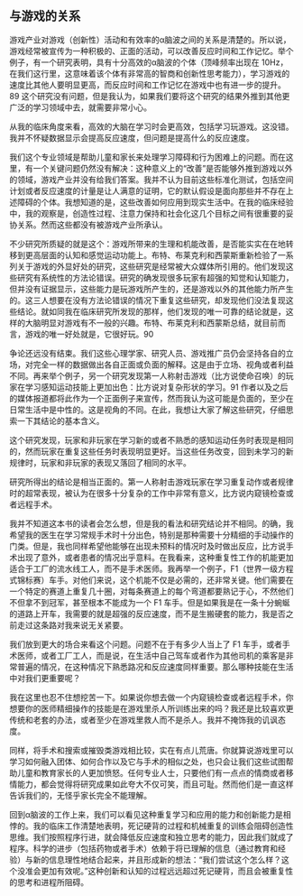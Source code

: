 ## 与游戏的关系

  游戏产业对游戏（创新性）活动和有效率的α脑波之间的关系是清楚的。所以说，游戏经常被宣传为一种积极的、正面的活动，可以改善反应时间和工作记忆。举个例子，有一个研究表明，具有十分高效的α脑波的个体（顶峰频率出现在 10Hz，在我们这行里，这意味着该个体有非常高的智商和创新性思考能力），学习游戏的速度比其他人要明显更高，而反应时间和工作记忆在游戏中也有进一步的提升。89 这个研究没有问题，但是我认为，如果我们要将这个研究的结果外推到其他更广泛的学习领域中去，就需要非常小心。

  从我的临床角度来看，高效的大脑在学习时会更高效，包括学习玩游戏。这没错。我并不怀疑数据显示会提高反应速度，但问题是提高什么的反应速度。

  我们这个专业领域是帮助儿童和家长来处理学习障碍和行为困难上的问题。而在这里，有一个关键问题仍然没有解决：这种意义上的“改善”是否能够外推到游戏以外的领域，游戏产业并没有给我们答案。我并不认为目前这些标准化测试，包括空间计划或者反应速度的计量是让人满意的证明，它的默认假设是面向那些并不存在上述障碍的个体。我想知道的是，这些改善如何应用到现实生活中。在我的临床经验中，我的观察是，创造性过程、注意力保持和社会化这几个目标之间有很重要的妥协关系。然而这些都没有被游戏产业所承认。

  不少研究所质疑的就是这个：游戏所带来的生理和机能改善，是否能实实在在地转移到更高层面的认知和感觉运动功能上。布特、布莱克利和西蒙斯重新检验了一系列关于游戏的外显好处的研究，这些研究是经常被大众媒体所引用的。他们发现这些研究有系统性的方法论错误。研究的确发现很多玩家有超强的知觉和认知能力，但并没有证据显示，这些能力是玩游戏所产生的，还是游戏以外的其他能力所产生的。这三人想要在没有方法论错误的情况下重复这些研究，却发现他们没法复现这些结论。就如同我在临床研究所发现的那样，他们发现的唯一可靠的结论就是，这样的大脑明显对游戏有不一般的兴趣。布特、布莱克利和西蒙斯总结，就目前而言，游戏的唯一好处就是，它很好玩。90

  争论还远没有结束。我们这些心理学家、研究人员、游戏推广员仍会坚持各自的立场，对完全一样的数据做出各自正面或负面的解释。这是由于立场、视角或者利益不同。再来举个例子，另一个研究发现第一人称射击游戏（比方说使命召唤）的玩家在学习感知运动技能上更加出色：比方说对复杂形状的学习。91 作者以及之后的媒体报道都将此作为一个正面例子来宣传，然而我认为这可能是负面的，至少在日常生活中是中性的。这是视角的不同。在此，我想让大家了解这些研究，仔细思索一下其结论的基本含义。

  这个研究发现，玩家和非玩家在学习新的或者不熟悉的感知运动任务时表现是相同的，然而玩家在重复这些任务时表现明显更好。当这些任务改变，回到未学习的新规律时，玩家和非玩家的表现又落回了相同的水平。

  研究所得出的结论是相当正面的。第一人称射击游戏玩家在学习重复动作或者规律时的超常表现，被认为在很多十分复杂的工作中非常有意义，比方说内窥镜检查或者远程手术。

  我并不知道这本书的读者会怎么想，但是我的看法和研究结论并不相同。的确，我希望我的医生在学习常规手术时十分出色，特别是那种需要十分精细的手动操作的门类。但是，我也同样希望他能够在出现未预料的情况时及时做出反应，比方说手术出现了意外，或者患者的情况出乎意料。在我看来，这种重复性工作的机能更加适合于工厂的流水线工人，而不是手术医师。我再举一个例子，F1（世界一级方程式锦标赛）车手。对他们来说，这个机能不仅是必需的，还非常关键。他们需要在一个特定的赛道上重复几十圈，对每条赛道上的每个弯道都要熟记于心，不然他们不但拿不到冠军，甚至根本不能成为一个 F1 车手。但是如果我是在一条十分蜿蜒的道路上开车，我需要的就是超强的反应速度，而不是生搬硬套的能力，我是否之前走过这条路对我来说无关紧要。

  我们放到更大的场合来看这个问题。问题不在于有多少人当上了 F1 车手，或者手术医师，或者工厂工人，而是说，在生活中自己驾车或者作为其他司机的乘客是非常普遍的情况，在这种情况下熟悉路况和反应速度同样重要。那么哪种技能在生活中对我们更重要呢？

  我在这里也忍不住想挖苦一下。如果说你想去做一个内窥镜检查或者远程手术，你想要你的医师精细操作的技能是在游戏里杀人所训练出来的吗？我还是比较喜欢更传统和老套的办法，或者至少在游戏里救人而不是杀人。我并不掩饰我的讥讽态度。

  同样，将手术和搜索或摧毁类游戏相比较，实在有点儿荒唐。你就算说游戏里可以学习如何融入团体、如何合作以及它与手术的相似之处，也只会让我们这些试图帮助儿童和教育家长的人更加愤怒。任何专业人士，只要他们有一点点的情商或者移情能力，都会觉得将研究成果如此夸大不仅可笑，而且可耻。然而他们是一直这样告诉我们的，无怪乎家长完全不能理解。

  回到α脑波的工作上来，我们可以看见这种重复学习和应用的能力和创新能力是相悖的。我的临床工作清楚地表明，死记硬背的过程和机械重复的训练会阻碍创造性思维。我们按照程序行进，就会降低反应速度和独立思考的能力，因此我们就成了程序。科学的进步（包括药物或者手术）依赖于将已理解的信息（通过教育和经验）与新的信息理性地结合起来，并且形成新的想法：“我们尝试这个怎么样？这个没准会更加有效呢。”这种创新和认知的过程远远超过死记硬背，而且会被重复性的思考和进程所阻碍。